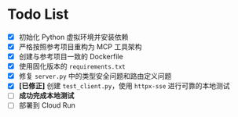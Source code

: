 # Todo List

- [x] 初始化 Python 虚拟环境并安装依赖
- [x] 严格按照参考项目重构为 MCP 工具架构
- [x] 创建与参考项目一致的 Dockerfile
- [x] 使用固化版本的 `requirements.txt`
- [x] 修复 `server.py` 中的类型安全问题和路由定义问题
- [x] **[已修正]** 创建 `test_client.py`，使用 `httpx-sse` 进行可靠的本地测试
- [ ] **成功完成本地测试**
- [ ] 部署到 Cloud Run